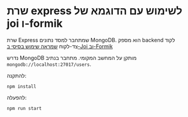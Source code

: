 # שרת express לשימוש עם הדוגמא של joi ו-formik

שרת Express שמתחבר למסד נתונים MongoDB. הוא מספק backend לקוד צד-לקוח [שמראה שימוש בסיסי ב-Joi וב-Formik](../joi-formik-demo/)

נדרש MongoDB מותקן על המחשב המקומי. מתחבר בנתיב `mongodb://localhost:27017/users`.

להתקנה:

```
npm install
```

להפעלה:

```
npm run start
```